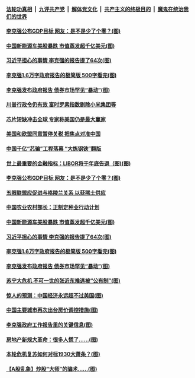 ####  [法轮功真相](../../../../basic/blob/master/README.md?t=03070001) &nbsp;|&nbsp; [九评共产党](../../../../9ping.md/blob/master/README.md?t=03070001) &nbsp;|&nbsp; [解体党文化](../../../../jtdwh.md/blob/master/README.md?t=03070001)  &nbsp;|&nbsp; [共产主义的终极目的](../../../../gczydzjmd.md/blob/master/README.md?t=03070001) &nbsp;|&nbsp; [魔鬼在统治我们的世界](../../../../mgztzwmdsj.md/blob/master/README.md?t=03070001) 


#### [李克强公布GDP目标 网友：是不是少了个零？(图)](../pages/p5/964686.md?t=03070001) 

#### [中国新能源车美股暴跌 市值蒸发超千亿美元(图)](../pages/p5/964685.md?t=03070001) 

#### [习近平担心的事情 李克强的报告提了64次(图)](../pages/p5/964640.md?t=03070001) 

#### [李克强1.6万字政府报告的极简版 500字看完(图)](../pages/p5/964614.md?t=03070001) 

#### [李克强发布政府报告 债券市场罕见“暴动”(图)](../pages/p5/964611.md?t=03070001) 

#### [川普行政令仍有效 富时罗素指数剔除小米集团等](../pages/p5/964700.md?t=03070001) 

#### [芯片短缺冲击全球 专家称美国仍是最大赢家](../pages/p5/964699.md?t=03070001) 

#### [美国和欧盟同意暂停关税 把焦点对准中国](../pages/p5/964698.md?t=03070001) 

#### [中国千亿“芯骗”工程落幕 “大炼钢铁”翻版](../pages/p5/964697.md?t=03070001) 


#### [世上最重要的金融指标：LIBOR将于年底告退（图)(图)](../pages/p5/964663.md?t=03070001) 

#### [李克强公布GDP目标 网友：是不是少了个零？(图)](../pages/p5/964686.md?t=03070001) 

#### [五眼联盟应促进与格陵兰关系 以获稀土供应](../pages/p5/964688.md?t=03070001) 

#### [中国农业农村部长：正制定种业行动计划](../pages/p5/964687.md?t=03070001) 

#### [中国新能源车美股暴跌 市值蒸发超千亿美元(图)](../pages/p5/964685.md?t=03070001) 

#### [习近平担心的事情 李克强的报告提了64次(图)](../pages/p5/964640.md?t=03070001) 

#### [李克强1.6万字政府报告的极简版 500字看完(图)](../pages/p5/964614.md?t=03070001) 

#### [李克强发布政府报告 债券市场罕见“暴动”(图)](../pages/p5/964611.md?t=03070001) 

#### [苏宁大危机 不可一世的张近东难逃被“公有制”(图)](../pages/p5/964536.md?t=03070001) 

#### [惊人的预测：中国经济永远超不过美国(图)](../pages/p5/964604.md?t=03070001) 

#### [中国主要城市再次出台房价调控措施(图)](../pages/p5/964532.md?t=03070001) 

#### [李克强政府工作报告里的关键信息(图)](../pages/p5/964601.md?t=03070001) 

#### [房地产新规大革命：很多人慌了……(图)](../pages/p5/964547.md?t=03070001) 

#### [本轮危机复苏如何对标1930大萧条？(图)](../pages/p5/964542.md?t=03070001) 

#### [【A股乱象】炒股“大师”的骗术……(图)](../pages/p5/964545.md?t=03070001) 

